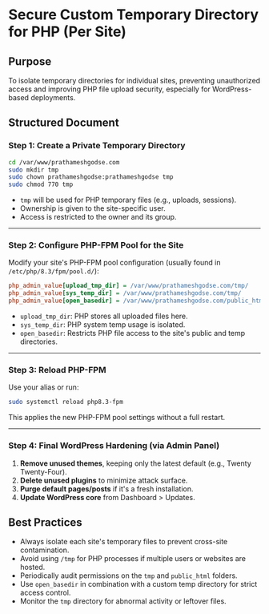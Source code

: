 # Secure Custom Temporary Directory for PHP (Per Site)

## Purpose

To isolate temporary directories for individual sites, preventing unauthorized access and improving PHP file upload security, especially for WordPress-based deployments.

## Structured Document

### Step 1: Create a Private Temporary Directory

```bash
cd /var/www/prathameshgodse.com
sudo mkdir tmp
sudo chown prathameshgodse:prathameshgodse tmp
sudo chmod 770 tmp
```

* `tmp` will be used for PHP temporary files (e.g., uploads, sessions).
* Ownership is given to the site-specific user.
* Access is restricted to the owner and its group.

---

### Step 2: Configure PHP-FPM Pool for the Site

Modify your site's PHP-FPM pool configuration (usually found in `/etc/php/8.3/fpm/pool.d/`):

```ini
php_admin_value[upload_tmp_dir] = /var/www/prathameshgodse.com/tmp/
php_admin_value[sys_temp_dir] = /var/www/prathameshgodse.com/tmp/
php_admin_value[open_basedir] = /var/www/prathameshgodse.com/public_html/:/var/www/prathameshgodse.com/tmp/
```

* `upload_tmp_dir`: PHP stores all uploaded files here.
* `sys_temp_dir`: PHP system temp usage is isolated.
* `open_basedir`: Restricts PHP file access to the site's public and temp directories.

---

### Step 3: Reload PHP-FPM

Use your alias or run:

```bash
sudo systemctl reload php8.3-fpm
```

This applies the new PHP-FPM pool settings without a full restart.

---

### Step 4: Final WordPress Hardening (via Admin Panel)

1. **Remove unused themes**, keeping only the latest default (e.g., Twenty Twenty-Four).
2. **Delete unused plugins** to minimize attack surface.
3. **Purge default pages/posts** if it's a fresh installation.
4. **Update WordPress core** from Dashboard > Updates.

## Best Practices

* Always isolate each site's temporary files to prevent cross-site contamination.
* Avoid using `/tmp` for PHP processes if multiple users or websites are hosted.
* Periodically audit permissions on the `tmp` and `public_html` folders.
* Use `open_basedir` in combination with a custom temp directory for strict access control.
* Monitor the `tmp` directory for abnormal activity or leftover files.
